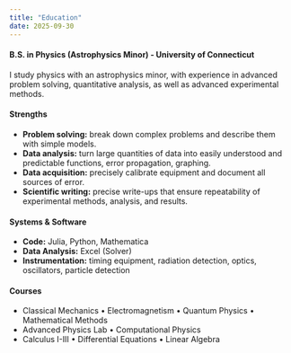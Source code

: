 ```yaml
---
title: "Education"
date: 2025-09-30
---
```


#### B.S. in Physics (Astrophysics Minor) - University of Connecticut
I study physics with an astrophysics minor, with experience in advanced problem solving, quantitative analysis, as well as advanced experimental methods.

#### Strengths
- **Problem solving:** break down complex problems and describe them with simple models.
- **Data analysis:** turn large quantities of data into easily understood and predictable functions, error propagation, graphing.
- **Data acquisition:** precisely calibrate equipment and document all sources of error.
- **Scientific writing:** precise write-ups that ensure repeatability of experimental methods, analysis, and results.

#### Systems & Software
- **Code:** Julia, Python, Mathematica
- **Data Analysis:** Excel (Solver)
- **Instrumentation:** timing equipment, radiation detection, optics, oscillators, particle detection

#### Courses
- Classical Mechanics • Electromagnetism • Quantum Physics • Mathematical Methods
- Advanced Physics Lab • Computational Physics
- Calculus I-III • Differential Equations • Linear Algebra
